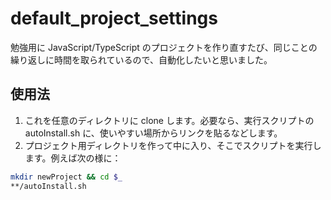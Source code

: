 # default_project_settings
勉強用に JavaScript/TypeScript のプロジェクトを作り直すたび、同じことの繰り返しに時間を取られているので、自動化したいと思いました。

## 使用法
1. これを任意のディレクトリに clone します。必要なら、実行スクリプトの autoInstall.sh に、使いやすい場所からリンクを貼るなどします。
2. プロジェクト用ディレクトリを作って中に入り、そこでスクリプトを実行します。例えば次の様に：
```bash
mkdir newProject && cd $_
**/autoInstall.sh
```
